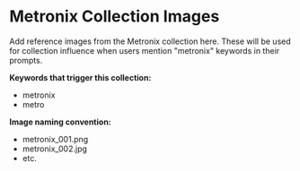 # Metronix Collection Images

Add reference images from the Metronix collection here. These will be used for collection influence when users mention "metronix" keywords in their prompts.

**Keywords that trigger this collection:**
- metronix
- metro

**Image naming convention:**
- metronix_001.png
- metronix_002.jpg
- etc.